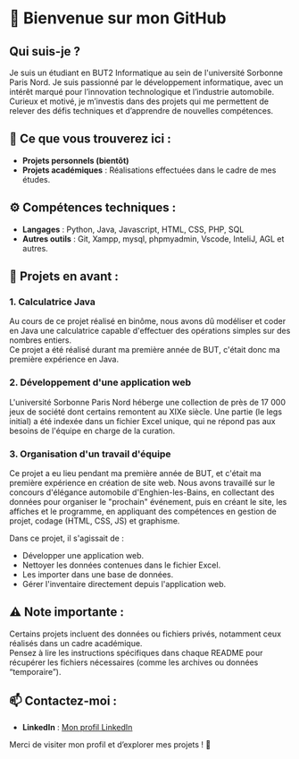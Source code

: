 # 👋 Bienvenue sur mon GitHub  

## Qui suis-je ?  
Je suis un étudiant en BUT2 Informatique au sein de l'université Sorbonne Paris Nord. Je suis passionné par le développement informatique, avec un intérêt marqué pour l’innovation technologique et l’industrie automobile. Curieux et motivé, je m’investis dans des projets qui me permettent de relever des défis techniques et d’apprendre de nouvelles compétences.  

## 🌟 Ce que vous trouverez ici :  
- **Projets personnels (bientôt)**
- **Projets académiques** : Réalisations effectuées dans le cadre de mes études.  

## ⚙️ Compétences techniques :  
- **Langages** : Python, Java, Javascript, HTML, CSS, PHP, SQL  
- **Autres outils** : Git, Xampp, mysql, phpmyadmin, Vscode, InteliJ, AGL et autres.

## 🚀 Projets en avant :  
### 1. **Calculatrice Java**  
Au cours de ce projet réalisé en binôme, nous avons dû modéliser et coder en Java une calculatrice capable d'effectuer des opérations simples sur des nombres entiers.  
Ce projet a été réalisé durant ma première année de BUT, c'était donc ma première expérience en Java.  

### 2. **Développement d'une application web**  
L'université Sorbonne Paris Nord héberge une collection de près de 17 000 jeux de société dont certains remontent au XIXe siècle. Une partie (le legs initial) a été indexée dans un fichier Excel unique, qui ne répond pas aux besoins de l'équipe en charge de la curation.  

### 3. **Organisation d'un travail d'équipe**  
Ce projet a eu lieu pendant ma première année de BUT, et c'était ma première expérience en création de site web. Nous avons travaillé sur le concours d'élégance automobile d'Enghien-les-Bains, en collectant des données pour organiser le "prochain" événement, puis en créant le site, les affiches et le programme, en appliquant des compétences en gestion de projet, codage (HTML, CSS, JS) et graphisme. 

Dans ce projet, il s'agissait de :  
- Développer une application web.  
- Nettoyer les données contenues dans le fichier Excel.  
- Les importer dans une base de données.  
- Gérer l'inventaire directement depuis l'application web.  

## ⚠️ Note importante :  
Certains projets incluent des données ou fichiers privés, notamment ceux réalisés dans un cadre académique.  
Pensez à lire les instructions spécifiques dans chaque README pour récupérer les fichiers nécessaires (comme les archives ou données “temporaire”).  

## 📫 Contactez-moi :  
- **LinkedIn** : [Mon profil LinkedIn](https://www.linkedin.com/in/jules-richardot-147957298/?originalSubdomain=fr)  

Merci de visiter mon profil et d’explorer mes projets ! 🚀
